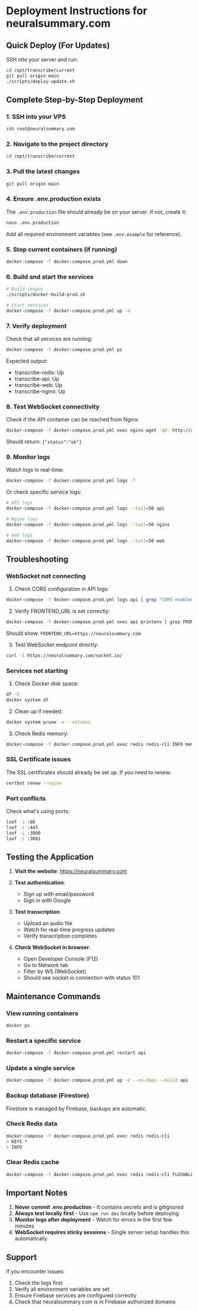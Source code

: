 # Deployment Instructions for neuralsummary.com

## Quick Deploy (For Updates)

SSH into your server and run:

```bash
cd /opt/transcribe/current
git pull origin main
./scripts/deploy-update.sh
```

## Complete Step-by-Step Deployment

### 1. SSH into your VPS

```bash
ssh root@neuralsummary.com
```

### 2. Navigate to the project directory

```bash
cd /opt/transcribe/current
```

### 3. Pull the latest changes

```bash
git pull origin main
```

### 4. Ensure .env.production exists

The `.env.production` file should already be on your server. If not, create it:

```bash
nano .env.production
```

Add all required environment variables (see `.env.example` for reference).

### 5. Stop current containers (if running)

```bash
docker-compose -f docker-compose.prod.yml down
```

### 6. Build and start the services

```bash
# Build images
./scripts/docker-build-prod.sh

# Start services
docker-compose -f docker-compose.prod.yml up -d
```

### 7. Verify deployment

Check that all services are running:

```bash
docker-compose -f docker-compose.prod.yml ps
```

Expected output:
- transcribe-redis: Up
- transcribe-api: Up  
- transcribe-web: Up
- transcribe-nginx: Up

### 8. Test WebSocket connectivity

Check if the API container can be reached from Nginx:

```bash
docker-compose -f docker-compose.prod.yml exec nginx wget -qO- http://api:3001/health
```

Should return: `{"status":"ok"}`

### 9. Monitor logs

Watch logs in real-time:

```bash
docker-compose -f docker-compose.prod.yml logs -f
```

Or check specific service logs:

```bash
# API logs
docker-compose -f docker-compose.prod.yml logs --tail=50 api

# Nginx logs  
docker-compose -f docker-compose.prod.yml logs --tail=50 nginx

# Web logs
docker-compose -f docker-compose.prod.yml logs --tail=50 web
```

## Troubleshooting

### WebSocket not connecting

1. Check CORS configuration in API logs:
```bash
docker-compose -f docker-compose.prod.yml logs api | grep "CORS enabled"
```

2. Verify FRONTEND_URL is set correctly:
```bash
docker-compose -f docker-compose.prod.yml exec api printenv | grep FRONTEND_URL
```

Should show: `FRONTEND_URL=https://neuralsummary.com`

3. Test WebSocket endpoint directly:
```bash
curl -I https://neuralsummary.com/socket.io/
```

### Services not starting

1. Check Docker disk space:
```bash
df -h
docker system df
```

2. Clean up if needed:
```bash
docker system prune -a --volumes
```

3. Check Redis memory:
```bash
docker-compose -f docker-compose.prod.yml exec redis redis-cli INFO memory
```

### SSL Certificate issues

The SSL certificates should already be set up. If you need to renew:

```bash
certbot renew --nginx
```

### Port conflicts

Check what's using ports:
```bash
lsof -i :80
lsof -i :443
lsof -i :3000
lsof -i :3001
```

## Testing the Application

1. **Visit the website**: https://neuralsummary.com

2. **Test authentication**:
   - Sign up with email/password
   - Sign in with Google

3. **Test transcription**:
   - Upload an audio file
   - Watch for real-time progress updates
   - Verify transcription completes

4. **Check WebSocket in browser**:
   - Open Developer Console (F12)
   - Go to Network tab
   - Filter by WS (WebSocket)
   - Should see socket.io connection with status 101

## Maintenance Commands

### View running containers
```bash
docker ps
```

### Restart a specific service
```bash
docker-compose -f docker-compose.prod.yml restart api
```

### Update a single service
```bash
docker-compose -f docker-compose.prod.yml up -d --no-deps --build api
```

### Backup database (Firestore)
Firestore is managed by Firebase, backups are automatic.

### Check Redis data
```bash
docker-compose -f docker-compose.prod.yml exec redis redis-cli
> KEYS *
> INFO
```

### Clear Redis cache
```bash
docker-compose -f docker-compose.prod.yml exec redis redis-cli FLUSHALL
```

## Important Notes

1. **Never commit .env.production** - It contains secrets and is gitignored
2. **Always test locally first** - Use `npm run dev` locally before deploying
3. **Monitor logs after deployment** - Watch for errors in the first few minutes
4. **WebSocket requires sticky sessions** - Single server setup handles this automatically

## Support

If you encounter issues:
1. Check the logs first
2. Verify all environment variables are set
3. Ensure Firebase services are configured correctly
4. Check that neuralsummary.com is in Firebase authorized domains
